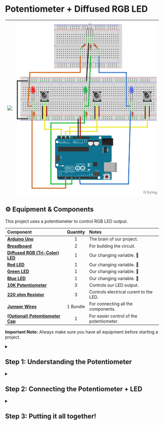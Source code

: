 # <b> Potentiometer + Diffused RGB LED </b> 
| <img src="https://github.com/CCAHybridLab/HLResources/blob/fa7a3add5fc75af1b4023a3aabdd741d9873b29a/Arduino/Tutorials/Potentiometer%2BRGB_LED/assets/IMG_0090.png" width="600" /> | <img src="https://github.com/CCAHybridLab/HLResources/blob/67ee9a4bda74d94f8fefea2a7402bcb5880a7f00/Arduino/Tutorials/Potentiometer%2BRGB_LED/assets/pot-rgbLED.png" width="600"/> |
|:---|:---:|


 ## ⚙️ Equipment & Components

<p>
  This project uses a potentiometer to control RGB LED output.
</p>

| Component | Quantity | Notes |
|:---|:---:|:---|
| **[Arduino Uno](https://airtable.com/appCpmcjYA1vwj8jn/tblOHGyZIGOZuJhCj/viwcQ6Lj5fpoG6Hvh/recQ1P43HKyVMjA79?blocks=hide)** | 1 | The brain of our project. |
| **[Breadboard](https://airtable.com/appCpmcjYA1vwj8jn/tblZz5NUA546g9J6o/viwu3SMJU1AEGhMGK/recF514LASWf2n9LH?blocks=hide)** | 2 | For building the circuit. |
| **[Diffused RGB (Tri-Color) LED](https://www.adafruit.com/product/159?srsltid=AfmBOoqQ8dGMa6cjChJbZBdz2py7uabAm7BrxtUhuQIJAAsMwGzsS3r9Ke8)** | 1 | Our changing variable. 🚨 |
| **[Red LED](https://www.adafruit.com/product/159?srsltid=AfmBOoqQ8dGMa6cjChJbZBdz2py7uabAm7BrxtUhuQIJAAsMwGzsS3r9Ke8)** | 1 | Our changing variable. 🚨 |
| **[Green LED](https://www.adafruit.com/product/159?srsltid=AfmBOoqQ8dGMa6cjChJbZBdz2py7uabAm7BrxtUhuQIJAAsMwGzsS3r9Ke8)** | 1 | Our changing variable. 🚨 |
| **[Blue LED](https://www.adafruit.com/product/159?srsltid=AfmBOoqQ8dGMa6cjChJbZBdz2py7uabAm7BrxtUhuQIJAAsMwGzsS3r9Ke8)** | 1 | Our changing variable. 🚨 |
| **[10K Potentiometer](https://www.adafruit.com/product/562?srsltid=AfmBOoqtB6Lbhd8nUAGzxMfThQJemVqiWrplyxYimvI-uLNBoEpAtYPYYGA)** | 3 | Controls our LED output. |
| **[220 ohm Resistor](https://www.adafruit.com/product/2780?srsltid=AfmBOopmkZkIUP5s_hycNqkQo98pfRENfjLETCFsG8mRPr04hxSWfXWS)** | 3 | Controls electrical curent to the LED. |
| **[Jumper Wires](https://www.adafruit.com/category/306?srsltid=AfmBOook5BsXkN5B8NOekLEvpqA6bxxpfq-iHHaRTnXBJzHQmaL5iwjg)** | 1 Bundle | For connecting all the components. |
| **[(Optional) Potemtiometer Cap](https://www.adafruit.com/product/1481)** | 1 | For easier control of the potentiometer. |

  <p>
    <strong>Important Note:</strong>
 Always make sure you have all equipment before starting a project.
  </p>

<details>
  <summary>
     <h2> Step 1: Understanding the Potentiometer </h2>
  </summary>
  <br>
  <p>
    Potentiometers are variable resistors that have a number of useful applications when building a curciut. Remember, a resistor controls the amount of electrical current a component is recieving-- potentiometers allow us to alter that input!
   
The potentiometer has 3 terminals-- the two outer terminals are fixed, while the middle terminal is variable.
 </p>

For this project, connect the potentiometer to the arduino and bread board as follows:

| <img src="https://github.com/CCAHybridLab/HLResources/blob/c60550c68361cf4cfb2a90c3e3447d3c2d78a2c3/Arduino/Tutorials/Potentiometer%2BRGB_LED/assets/pot-pins.jpg" width="600" /> | <img src="https://github.com/CCAHybridLab/HLResources/blob/c60550c68361cf4cfb2a90c3e3447d3c2d78a2c3/Arduino/Tutorials/Potentiometer%2BRGB_LED/assets/pot-arduino-wiring.png" width="600"/> |
|:---|:---:|


  <p>
   When we connect our potentiometer to the Arduino, we can read it's output values with the following program:
   
  </p>
  
**Arduino Code:** <br />
```C++
//Constants:
  const int potPin = A0;

//Variables:
  int potVal;

void setup() {
  // put your setup code here, to run once:
  Serial.begin(9600);
  pinMode(potPin, INPUT);
}

void loop() {
  // put your main code here, to run repeatedly:
  potVal = analogRead(potPin);
  Serial.println(potVal);
  delay(100);
}
```
</details>


<details>
 
  <summary>
     <h2> Step 2: Connecting the Potentiometer + LED </h2>
  </summary>
  <br>
  
  Most heating elements on the market demand high power and are often impractical for hobbyists and makers. The Adafruit 10cm x 5cm Heating Pad is different. Powered by 5V, its stainless  steel fibers generate heat in a thin, flexible fabric—perfect for wrapping, bending, or integrating into wearable projects.
  
  The pad runs safely on 5V / 1A, but for stronger heating, it can be driven with up to 12V, 1A. ⚠️ for warnings or cautions
  
  <img src="https://github.com/CCAHybridLab/HLResources/blob/main/Arduino/HeatPad_Peltier%2BButtons/assets/Heatpad.jpg" width="500"/>
  
  Here is a video further explaing the mechanics of the heatpad (https://howtomechatronics.com/tutorials/arduino/ultrasonic-sensor-hc-sr04/) 
  
  **Arduino Code:** <br /> 
  ```C++
  // Define pins for the MOS Module
  const int heatPadPin = 13;        // Output signal to the MOS Module
  
  // Timer variables
  unsigned long heatPadStartTime = 0;
  const unsigned long maxOnDuration = 30000; // 30 seconds in milliseconds
  
  bool heatPadOn = false;
  
  void setup() {
   // Set pin modes
   pinMode(heatPadPin, OUTPUT);      // MOS Module control pin
  
   digitalWrite(heatPadPin, LOW);  // Ensure heating pad starts OFF
  
      digitalWrite(heatPadPin, HIGH);
     heatPadOn = true;
     heatPadStartTime = millis(); // Record the start time
  }
  
  void loop() {
  
   // Check if the heating pad has been on for too long
   if (heatPadOn && (millis() - heatPadStartTime >= maxOnDuration)) {
     digitalWrite(heatPadPin, LOW);
     heatPadOn = false;
   }
  }
  ```
  
</details>

<details>
  <summary>
     <h2> Step 3: Putting it all together! </h2>
  </summary>
  <br>
  The sensor is composed of two ultrasonic transducers. One is transmitter which outputs ultrasonic sound pulses and the other is receiver which listens for reflected waves. It’s basically a SONAR which is used in submarines for detecting underwater objects.
  
  |<img src="https://github.com/CCAHybridLab/HLResources/blob/main/Arduino/HeatPad_Peltier%2BButtons/assets/Heatpad_Fritzing.jpg" width="600"/>|<img src="https://github.com/CCAHybridLab/HLResources/blob/main/Arduino/HeatPad_Peltier%2BButtons/assets/Heatpad_01.jpg" width="400"/>|
  
  **Arduino Code:** <br /> 
  ```C++
  // Define pins for the MOS Module
  const int heatPadPin = 13;        // Output signal to the MOS Module
  const int buttonOnPin = 2;       // Button to turn the heating pad ON
  const int buttonOffPin = 3;      // Button to turn the heating pad OFF
  const int peltierPin = 9;        // Output signal to the peltier
  
  
  // Timer variables
  unsigned long heatPadStartTime = 0;
  const unsigned long maxOnDuration = 120000; // 2 minutes in milliseconds
  
  
  bool heatPadOn = false;
  
  
  void setup() {
   // Set pin modes
   pinMode(heatPadPin, OUTPUT);      // MOS Module control pin
   pinMode(peltierPin, OUTPUT);      // MOS Module control pin
   pinMode(buttonOnPin, INPUT_PULLUP);  // Button ON with pull-up resistor
   pinMode(buttonOffPin, INPUT_PULLUP); // Button OFF with pull-up resistor
  
  
   // Ensure heating pad starts OFF
   digitalWrite(heatPadPin, LOW);
  }
  
  
  void loop() {
   // Read button states
   int buttonOnState = digitalRead(buttonOnPin);
   int buttonOffState = digitalRead(buttonOffPin);
  
  
   // Turn on the heating pad if the ON button is pressed
   if (buttonOnState == LOW && !heatPadOn) {
     digitalWrite(heatPadPin, HIGH);
     digitalWrite(peltierPin, HIGH);
     heatPadOn = true;
     heatPadStartTime = millis(); // Record the start time
   }
  
  
   // Turn off the heating pad if the OFF button is pressed
   if (buttonOffState == LOW && heatPadOn) {
     digitalWrite(heatPadPin, LOW);
     digitalWrite(peltierPin, LOW);
     heatPadOn = false;
   }
  
  
   // Check if the heating pad has been on for too long
   if (heatPadOn && (millis() - heatPadStartTime >= maxOnDuration)) {
     digitalWrite(heatPadPin, LOW);
     digitalWrite(peltierPin, LOW);
     heatPadOn = false;
  }
  ```
  <br/>
</details>

